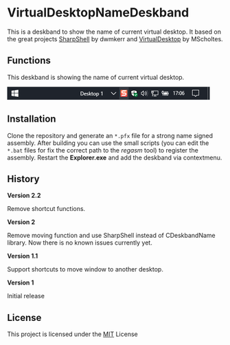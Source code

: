 # VirtualDesktopNameDeskband

This is a deskband to show the name of current virtual desktop. It based on the great projects [SharpShell](https://github.com/dwmkerr/sharpshell/) by dwmkerr and [VirtualDesktop](https://github.com/MScholtes/VirtualDesktop) by MScholtes.

## Functions

This deskband is showing the name of current virtual desktop.

![Te](assets/taskbar.png)

## Installation

Clone the repository and generate an `*.pfx` file for a strong name signed assembly. After building you can use the small scripts (you can edit the `*.bat` files for fix the correct path to the _regasm_ tool) to register the assembly. Restart the **Explorer.exe** and add the deskband via contextmenu.

## History

**Version 2.2**

Remove shortcut functions.

**Version 2**

Remove moving function and use SharpShell instead of CDeskbandName library. Now there is no known issues currently yet.

**Version 1.1**

Support shortcuts to move window to another desktop.

**Version 1**

Initial release

## License

This project is licensed under the [MIT](LICENSE) License
